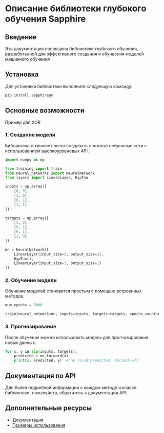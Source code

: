 # Описание библиотеки глубокого обучения Sapphire

## Введение
Эта документация посвящена библиотеке глубокого обучения, разработанной для эффективного создания и обучаения
моделей машинного обучения

## Установка
Для установки библиотеки выполните следующую команду:
```bash
pip install sapphirepy
```

## Основные возможности
Пример для XOR

### 1. Создание модели
Библиотека позволяет легко создавать сложные нейронные сети с использованием высокоуровневых API.

```python
import numpy as np

from training import train
from neural_networks import NeuralNetwork
from layers import LinearLayer, HypTan

inputs = np.array([
    [0, 0],
    [1, 0],
    [0, 1],
    [1, 1]
])

targets = np.array([
    [1, 0],
    [0, 1],
    [0, 1],
    [1, 0]
])

nn = NeuralNetwork([
    LinearLayer(input_size=2, output_size=2),
    HypTan(),
    LinearLayer(input_size=2, output_size=2)
])
```

### 2. Обучение модели
Обучение моделей становится простым с помощью встроенных методов.

```python
num_epochs = 5000

train(neural_network=nn, inputs=inputs, targets=targets, epochs_count=num_epochs)
```

### 3. Прогнозирование
После обучения можно использовать модель для прогнозирования новых данных.

```python
for x, y in zip(inputs, targets):
    predicted = nn.forward(x)
    print(x, predicted, y)  # np.round(predicted, decimals=7)
```

## Документация по API

Для более подробной информации о каждом методе и классе библиотеки, пожалуйста, обратитесь к документации API.

## Дополнительные ресурсы

- [Документация](https://github.com/itbert/SapphireDL/documentation)
- [Примеры использования](https://github.com/itbert/SapphireDL)
